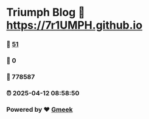 # Triumph Blog :link: https://7r1UMPH.github.io 
### :page_facing_up: [51](https://7r1UMPH.github.io/tag.html) 
### :speech_balloon: 0 
### :hibiscus: 778587 
### :alarm_clock: 2025-04-12 08:58:50 
### Powered by :heart: [Gmeek](https://github.com/Meekdai/Gmeek)

